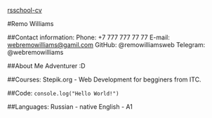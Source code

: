 [rsschool-cv](https://github.com/remowilliamsweb/rsschool-cv/)

#Remo Williams

##Contact information:
Phone: +7 777 777 77 77
E-mail: webremowilliams@gamil.com
GitHub: @remowilliamsweb
Telegram: @webremowilliams

##About Me
Adventurer :D

##Courses:
Stepik.org - Web Development for begginers from ITC.

##Code:
`console.log("Hello World!")`

##Languages:
Russian - native
English - A1